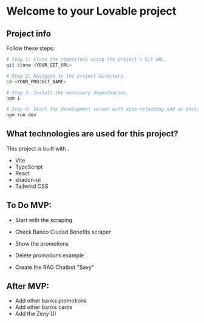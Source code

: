 # Welcome to your Lovable project

## Project info
Follow these steps:

```sh
# Step 1: Clone the repository using the project's Git URL.
git clone <YOUR_GIT_URL>

# Step 2: Navigate to the project directory.
cd <YOUR_PROJECT_NAME>

# Step 3: Install the necessary dependencies.
npm i

# Step 4: Start the development server with auto-reloading and an instant preview.
npm run dev
```

## What technologies are used for this project?

This project is built with .

- Vite
- TypeScript
- React
- shadcn-ui
- Tailwind CSS

## To Do MVP:

- Start with the scraping 
- Check Banco Ciudad Benefits scraper


- Show the promotions
- Delete promotions example
- Create the RAG Chatbot "Savy"

## After MVP:
- Add other banks promotions
- Add other banks cards
- Add the Zeny UI